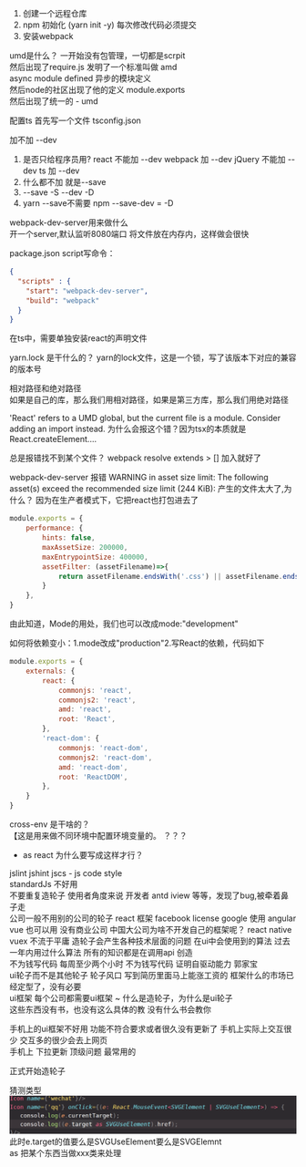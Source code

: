 1. 创建一个远程仓库
2. npm 初始化 (yarn init -y) 每次修改代码必须提交
3. 安装webpack

umd是什么？ 一开始没有包管理，一切都是scrpit  
然后出现了require.js 发明了一个标准叫做 amd  
async module defined 异步的模块定义  
然后node的社区出现了他的定义 module.exports   
然后出现了统一的 - umd

配置ts 首先写一个文件 tsconfig.json

加不加 --dev

1. 是否只给程序员用? react 不能加 --dev webpack 加 --dev jQuery 不能加 --dev ts 加 --dev
2. 什么都不加 就是--save
3. --save -S --dev -D
4. yarn --save不需要 npm --save-dev = -D

webpack-dev-server用来做什么  
开一个server,默认监听8080端口 将文件放在内存内，这样做会很快

package.json script写命令：
```json
{
  "scripts" : {
    "start": "webpack-dev-server",
    "build": "webpack"
  }
}
```  

在ts中，需要单独安装react的声明文件  

yarn.lock 是干什么的？
yarn的lock文件，这是一个锁，写了该版本下对应的兼容的版本号   

相对路径和绝对路径  
如果是自己的库，那么我们用相对路径，如果是第三方库，那么我们用绝对路径  

'React' refers to a UMD global, but the current file is a module. Consider adding an import instead.
为什么会报这个错？因为tsx的本质就是React.createElement....  

总是报错找不到某个文件？ webpack resolve extends > [] 加入就好了  

webpack-dev-server 报错 WARNING in asset size limit: The following asset(s) exceed the recommended size limit (244 KiB):
产生的文件太大了,为什么？ 因为在生产者模式下，它把react也打包进去了
```js
module.exports = {
    performance: {
        hints: false,
        maxAssetSize: 200000,
        maxEntrypointSize: 400000,
        assetFilter: (assetFilename)=>{
            return assetFilename.endsWith('.css') || assetFilename.endsWith('.js')
        }
    },
}
```
由此知道，Mode的用处，我们也可以改成mode:"development"  

如何将依赖变小：1.mode改成"production"2.写React的依赖，代码如下
```js
module.exports = {
    externals: {
        react: {
            commonjs: 'react',
            commonjs2: 'react',
            amd: 'react',
            root: 'React',
        },
        'react-dom': {
            commonjs: 'react-dom',
            commonjs2: 'react-dom',
            amd: 'react-dom',
            root: 'ReactDOM',
        },
    }
}
```

cross-env 是干啥的？  
【这是用来做不同环境中配置环境变量的。 ？？？   

* as react 为什么要写成这样才行？  

jslint jshint 
jscs - js code style   
standardJs  不好用  
不要重复造轮子 使用者角度来说 
开发者 antd iview 等等，发现了bug,被牵着鼻子走  
公司一般不用别的公司的轮子 react 框架 facebook license google 使用 angular   
vue 也可以用 没有商业公司 中国大公司为啥不开发自己的框架呢？
react native vuex 
不流于平庸 造轮子会产生各种技术层面的问题  在ui中会使用到的算法 过去一年内用过什么算法 所有的知识都是在调用api 创造  
不为钱写代码 每周至少两个小时 不为钱写代码 证明自驱动能力 郭家宝  
ui轮子而不是其他轮子 轮子风口 写到简历里面马上能涨工资的 框架什么的市场已经定型了，没有必要  
ui框架 每个公司都需要ui框架 ~ 什么是造轮子，为什么是ui轮子  
这些东西没有书，也没有这么具体的教 没有什么书会教你   

手机上的ui框架不好用 功能不符合要求或者很久没有更新了 手机上实际上交互很少 交互多的很少会去上网页  
手机上 下拉更新 顶级问题 最常用的  

正式开始造轮子   

猜测类型 ![img.png](img.png) 此时e.target的值要么是SVGUseElement要么是SVGElemnt  
as 把某个东西当做xxx类来处理
